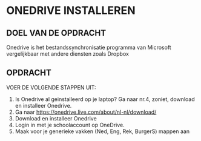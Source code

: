 # ONEDRIVE INSTALLEREN

## DOEL VAN DE OPDRACHT

Onedrive is het bestandssynchronisatie programma van Microsoft vergelijkbaar met andere diensten zoals Dropbox

## OPDRACHT

VOER DE VOLGENDE STAPPEN UIT:

1. Is Onedrive al geinstalleerd op je laptop? Ga naar nr.4, zoniet, download en installeer Onedrive.
2. Ga naar https://onedrive.live.com/about/nl-nl/download/
3. Download en installeer Onedrive
4. Login in met je schoolaccount op OneDrive.
5. Maak voor je generieke vakken (Ned, Eng, Rek, BurgerS) mappen aan
